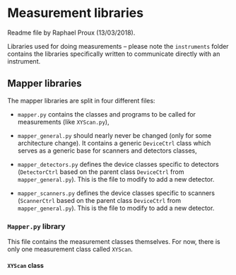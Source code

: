 
# Measurement libraries

Readme file by Raphael Proux (13/03/2018).

Libraries used for doing measurements – please note the `instruments` folder contains the libraries specifically written to communicate directly with an instrument.


## Mapper libraries

The mapper libraries are split in four different files:

* `mapper.py` contains the classes and programs to be called for measurements (like `XYScan.py`),

* `mapper_general.py` should nearly never be changed (only for some architecture change). It contains a generic `DeviceCtrl` class which serves as a generic base for scanners and detectors classes,

* `mapper_detectors.py` defines the device classes specific to detectors (`DetectorCtrl` based on the parent class `DeviceCtrl` from `mapper_general.py`). This is the file to modify to add a new detector.

* `mapper_scanners.py` defines the device classes specific to scanners (`ScannerCtrl` based on the parent class `DeviceCtrl` from `mapper_general.py`). This is the file to modify to add a new detector. 

### `Mapper.py` library

This file contains the measurement classes themselves. For now, there is only one measurement class called `XYScan`.

#### `XYScan` class